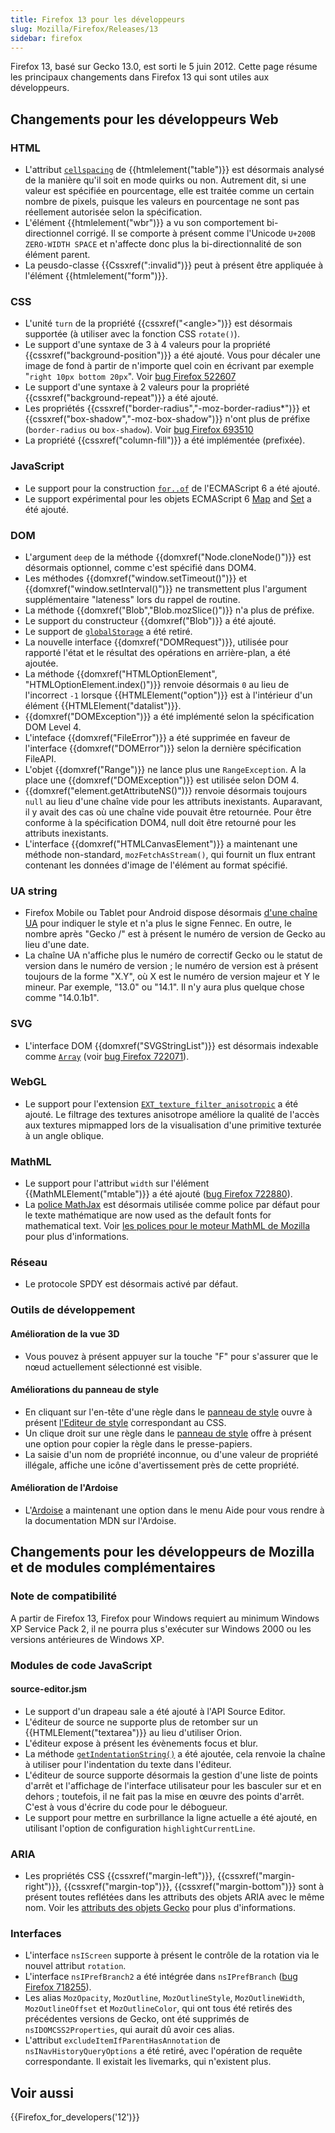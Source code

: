 ```yaml
---
title: Firefox 13 pour les développeurs
slug: Mozilla/Firefox/Releases/13
sidebar: firefox
---
```


Firefox 13, basé sur Gecko 13.0, est sorti le 5 juin 2012. Cette page résume les principaux changements dans Firefox 13 qui sont utiles aux développeurs.

## Changements pour les développeurs Web

### HTML

- L'attribut [`cellspacing`](/fr/docs/Web/HTML/Element/table#cellspacing) de {{htmlelement("table")}} est désormais analysé de la manière qu'il soit en mode quirks ou non. Autrement dit, si une valeur est spécifiée en pourcentage, elle est traitée comme un certain nombre de pixels, puisque les valeurs en pourcentage ne sont pas réellement autorisée selon la spécification.
- L'élément {{htmlelement("wbr")}} a vu son comportement bi-directionnel corrigé. Il se comporte à présent comme l'Unicode `U+200B ZERO-WIDTH SPACE` et n'affecte donc plus la bi-directionnalité de son élément parent.
- La peusdo-classe {{Cssxref(":invalid")}} peut à présent être appliquée à l'élément {{htmlelement("form")}}.

### CSS

- L'unité `turn` de la propriété {{cssxref("&lt;angle&gt;")}} est désormais supportée (à utiliser avec la fonction CSS `rotate()`).
- Le support d'une syntaxe de 3 à 4 valeurs pour la propriété {{cssxref("background-position")}} a été ajouté. Vous pour décaler une image de fond à partir de n'importe quel coin en écrivant par exemple "`right 10px bottom 20px`". Voir [bug Firefox 522607](https://bugzil.la/522607)
- Le support d'une syntaxe à 2 valeurs pour la propriété {{cssxref("background-repeat")}} a été ajouté.
- Les propriétés {{cssxref("border-radius","-moz-border-radius*")}} et {{cssxref("box-shadow","-moz-box-shadow")}} n'ont plus de préfixe (`border-radius` ou `box-shadow`). Voir [bug Firefox 693510](https://bugzil.la/693510)
- La propriété {{cssxref("column-fill")}} a été implémentée (prefixée).

### JavaScript

- Le support pour la construction [`for..of`](/fr/docs/Web/JavaScript/Reference/Statements/for...of) de l'ECMAScript 6 a été ajouté.
- Le support expérimental pour les objets ECMAScript 6 [Map](/fr/docs/Web/JavaScript/Reference/Global_Objects/Map) and [Set](/fr/docs/Web/JavaScript/Reference/Global_Objects/Set) a été ajouté.

### DOM

- L'argument `deep` de la méthode {{domxref("Node.cloneNode()")}} est désormais optionnel, comme c'est spécifié dans DOM4.
- Les méthodes {{domxref("window.setTimeout()")}} et {{domxref("window.setInterval()")}} ne transmettent plus l'argument supplémentaire "lateness" lors du rappel de routine.
- La méthode {{domxref("Blob","Blob.mozSlice()")}} n'a plus de préfixe.
- Le support du constructeur {{domxref("Blob")}} a été ajouté.
- Le support de [`globalStorage`](/fr/docs/Web/API/Web_Storage_API#globalstorage) a été retiré.
- La nouvelle interface {{domxref("DOMRequest")}}, utilisée pour rapporté l'état et le résultat des opérations en arrière-plan, a été ajoutée.
- La méthode {{domxref("HTMLOptionElement", "HTMLOptionElement.index()")}} renvoie désormais `0` au lieu de l'incorrect `-1` lorsque {{HTMLElement("option")}} est à l'intérieur d'un élément {{HTMLElement("datalist")}}.
- {{domxref("DOMException")}} a été implémenté selon la spécification DOM Level 4.
- L'inteface {{domxref("FileError")}} a été supprimée en faveur de l'interface {{domxref("DOMError")}} selon la dernière spécification FileAPI.
- L'objet {{domxref("Range")}} ne lance plus une `RangeException`. A la place une {{domxref("DOMException")}} est utilisée selon DOM 4.
- {{domxref("element.getAttributeNS()")}} renvoie désormais toujours `null` au lieu d'une chaîne vide pour les attributs inexistants. Auparavant, il y avait des cas où une chaîne vide pouvait être retournée. Pour être conforme à la spécification DOM4, null doit être retourné pour les attributs inexistants.
- L'interface {{domxref("HTMLCanvasElement")}} a maintenant une méthode non-standard, `mozFetchAsStream()`, qui fournit un flux entrant contenant les données d'image de l'élément au format spécifié.

### UA string

- Firefox Mobile ou Tablet pour Android dispose désormais [d'une chaîne UA](/fr/docs/Gecko_user_agent_string_reference#Mobile_and_Tablet_indicators) pour indiquer le style et n'a plus le signe Fennec. En outre, le nombre après "Gecko /" est à présent le numéro de version de Gecko au lieu d'une date.
- La chaîne UA n'affiche plus le numéro de correctif Gecko ou le statut de version dans le numéro de version ; le numéro de version est à présent toujours de la forme "X.Y", où X est le numéro de version majeur et Y le mineur. Par exemple, "13.0" ou "14.1". Il n'y aura plus quelque chose comme "14.0.1b1".

### SVG

- L'interface DOM {{domxref("SVGStringList")}} est désormais indexable comme [`Array`](/fr/docs/Web/JavaScript/Reference/Global_Objects/Array) (voir [bug Firefox 722071](https://bugzil.la/722071)).

### WebGL

- Le support pour l'extension [`EXT_texture_filter_anisotropic`](/fr/docs/Web/API/WebGL_API/Using_Extensions#ext_texture_filter_anisotropic) a été ajouté. Le filtrage des textures anisotrope améliore la qualité de l'accès aux textures mipmapped lors de la visualisation d'une primitive texturée à un angle oblique.

### MathML

- Le support pour l'attribut `width` sur l'élément {{MathMLElement("mtable")}} a été ajouté ([bug Firefox 722880](https://bugzil.la/722880)).
- La [police MathJax](https://www.mathjax.org/demos/tex-samples/) est désormais utilisée comme police par défaut pour le texte mathématique are now used as the default fonts for mathematical text. Voir [les polices pour le moteur MathML de Mozilla](/fr/docs/Mozilla_MathML_Project/Fonts) pour plus d'informations.

### Réseau

- Le protocole SPDY est désormais activé par défaut.

### Outils de développement

#### Amélioration de la vue 3D

- Vous pouvez à présent appuyer sur la touche "F" pour s'assurer que le nœud actuellement sélectionné est visible.

#### Améliorations du panneau de style

- En cliquant sur l'en-tête d'une règle dans le [panneau de style](https://firefox-source-docs.mozilla.org/devtools-user/page_inspector/index.html#CSS_pane) ouvre à présent [l'Editeur de style](https://firefox-source-docs.mozilla.org/devtools-user/style_editor/index.html) correspondant au CSS.
- Un clique droit sur une règle dans le [panneau de style](https://firefox-source-docs.mozilla.org/devtools-user/page_inspector/index.html#CSS_pane) offre à présent une option pour copier la règle dans le presse-papiers.
- La saisie d'un nom de propriété inconnue, ou d'une valeur de propriété illégale, affiche une icône d'avertissement près de cette propriété.

#### Amélioration de l'Ardoise

- L'[Ardoise](/fr/docs/Outils/Ardoise) a maintenant une option dans le menu Aide pour vous rendre à la documentation MDN sur l'Ardoise.

## Changements pour les développeurs de Mozilla et de modules complémentaires

### Note de compatibilité

A partir de Firefox 13, Firefox pour Windows requiert au minimum Windows XP Service Pack 2, il ne pourra plus s'exécuter sur Windows 2000 ou les versions antérieures de Windows XP.

### Modules de code JavaScript

#### source-editor.jsm

- Le support d'un drapeau sale a été ajouté à l'API Source Editor.
- L'éditeur de source ne supporte plus de retomber sur un {{HTMLElement("textarea")}} au lieu d'utiliser Orion.
- L'éditeur expose à présent les évènements focus et blur.
- La méthode [`getIndentationString()`](/fr/docs/JavaScript_code_modules/source-editor.jsm#getIndentationString%28%29) a été ajoutée, cela renvoie la chaîne à utiliser pour l'indentation du texte dans l'éditeur.
- L'éditeur de source supporte désormais la gestion d'une liste de points d'arrêt et l'affichage de l'interface utilisateur pour les basculer sur et en dehors ; toutefois, il ne fait pas la mise en œuvre des points d'arrêt. C'est à vous d'écrire du code pour le débogueur.
- Le support pour mettre en surbrillance la ligne actuelle a été ajouté, en utilisant l'option de configuration `highlightCurrentLine`.

### ARIA

- Les propriétés CSS {{cssxref("margin-left")}}, {{cssxref("margin-right")}}, {{cssxref("margin-top")}}, {{cssxref("margin-bottom")}} sont à présent toutes reflétées dans les attributs des objets ARIA avec le même nom. Voir les [attributs des objets Gecko](/fr/docs/Accessibility/AT-APIs/Gecko/Attrs) pour plus d'informations.

### Interfaces

- L'interface `nsIScreen` supporte à présent le contrôle de la rotation via le nouvel attribut `rotation`.
- L'interface `nsIPrefBranch2` a été intégrée dans `nsIPrefBranch` ([bug Firefox 718255](https://bugzil.la/718255)).
- Les alias `MozOpacity`, `MozOutline`, `MozOutlineStyle`, `MozOutlineWidth`, `MozOutlineOffset` et `MozOutlineColor`, qui ont tous été retirés des précédentes versions de Gecko, ont été supprimés de `nsIDOMCSS2Properties`, qui aurait dû avoir ces alias.
- L'attribut `excludeItemIfParentHasAnnotation` de `nsINavHistoryQueryOptions` a été retiré, avec l'opération de requête correspondante. Il existait les livemarks, qui n'existent plus.

## Voir aussi

{{Firefox_for_developers('12')}}
